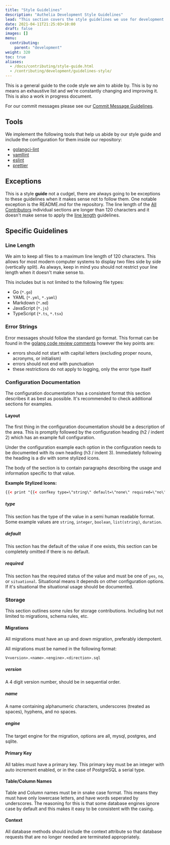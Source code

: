```yaml
---
title: "Style Guidelines"
description: "Authelia Development Style Guidelines"
lead: "This section covers the style guidelines we use for development."
date: 2021-04-11T21:25:03+10:00
draft: false
images: []
menu:
  contributing:
    parent: "development"
weight: 320
toc: true
aliases:
  - /docs/contributing/style-guide.html
  - /contributing/development/guidelines-style/
---
```


This is a general guide to the code style we aim to abide by. This is by no means an exhaustive list and we're
constantly changing and improving it. This is also a work in progress document.

For our commit messages please see our [Commit Message Guidelines](../guidelines/commit-message.md).

## Tools

We implement the following tools that help us abide by our style guide and include the configuration for them inside
our repository:

* [golangci-lint](https://github.com/golangci/golangci-lint)
* [yamllint](https://yamllint.readthedocs.io/en/stable/)
* [eslint](https://eslint.org/)
* [prettier](https://prettier.io/)

## Exceptions

This is a style __guide__ not a cudgel, there are always going to be exceptions to these guidelines when it makes sense
not to follow them. One notable exception is the README.md for the repository. The line length of the
[All Contributors](https://allcontributors.org/) individual sections are longer than 120 characters and it doesn't make
sense to apply the [line length](#line-length) guidelines.

## Specific Guidelines

### Line Length

We aim to keep all files to a maximum line length of 120 characters. This allows for most modern computer systems to
display two files side by side (vertically split). As always, keep in mind you should not restrict your line length
when it doesn't make sense to.

This includes but is not limited to the following file types:

* Go (`*.go`)
* YAML (`*.yml`, `*.yaml`)
* Markdown (`*.md`)
* JavaScript (`*.js`)
* TypeScript (`*.ts`, `*.tsx`)

### Error Strings

Error messages should follow the standard go format. This format can be found in the [golang code review comments](https://github.com/golang/go/wiki/CodeReviewComments#error-strings)
however the key points are:

* errors should not start with capital letters (excluding proper nouns, acronyms, or initialism)
* errors should not end with punctuation
* these restrictions do not apply to logging, only the error type itself

### Configuration Documentation

The configuration documentation has a consistent format this section describes it as best as possible. It's recommended
to check additional sections for examples.

#### Layout

The first thing in the configuration documentation should be a description of the area. This is promptly followed by the
configuration heading (h2 / indent 2) which has an example full configuration.

Under the configuration example each option in the configuration needs to be documented with its own heading
(h3 / indent 3). Immediately following the heading is a div with some stylized icons.

The body of the section is to contain paragraphs describing the usage and information specific to that value.

__Example Stylized Icons:__

```html
{{< print "{{< confkey type=\"string\" default=\"none\" required=\"no\" >}}" >}}
```

##### type

This section has the type of the value in a semi human readable format. Some example values are `string`, `integer`,
`boolean`, `list(string)`, `duration`.

##### default

This section has the default of the value if one exists, this section can be completely omitted if there is no default.

##### required

This section has the required status of the value and must be one of `yes`, `no`, or `situational`. Situational means it
depends on other configuration options. If it's situational the situational usage should be documented.

### Storage

This section outlines some rules for storage contributions. Including but not limited to migrations, schema rules, etc.

#### Migrations

All migrations must have an up and down migration, preferably idempotent.

All migrations must be named in the following format:

```text
V<version>.<name>.<engine>.<direction>.sql
```

##### version

A 4 digit version number, should be in sequential order.

##### name

A name containing alphanumeric characters, underscores (treated as spaces), hyphens, and no spaces.

##### engine

The target engine for the migration, options are all, mysql, postgres, and sqlite.

#### Primary Key

All tables must have a primary key. This primary key must be an integer with auto increment enabled, or in the case of
PostgreSQL a serial type.

#### Table/Column Names

Table and Column names must be in snake case format. This means they must have only lowercase letters, and have words
seperated by underscores. The reasoning for this is that some database engines ignore case by default and this makes it
easy to be consistent with the casing.

#### Context

All database methods should include the context attribute so that database requests that are no longer needed are
terminated appropriately.
